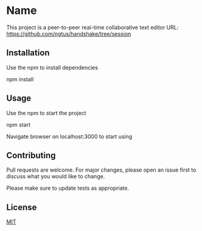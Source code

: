 # Name

This project is a peer-to-peer real-time collaborative text editor
URL: https://github.com/ngtus/handshake/tree/session

## Installation

Use the npm to install dependencies

npm install

## Usage

Use the npm to start the project

npm start

Navigate browser on localhost:3000 to start using

## Contributing
Pull requests are welcome. For major changes, please open an issue first to discuss what you would like to change.

Please make sure to update tests as appropriate.

## License
[MIT](https://choosealicense.com/licenses/mit/)
